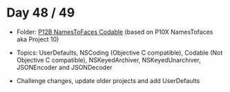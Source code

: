 # Day 48 / 49

- Folder: [P12B NamesToFaces Codable](https://github.com/JulesMoorhouse/100DaysOfSwift/tree/master/P12B%20NamesToFaces%20Codable)  (based on P10X NamesTofaces  aka Project 10)

- Topics: UserDefaults, NSCoding (Objective C compatible), Codable (Not Objective C compatible), NSKeyedArchiver, NSKeyedUnarchiver, JSONEncoder and JSONDecoder

- Challenge changes, update older projects and add UserDefaults